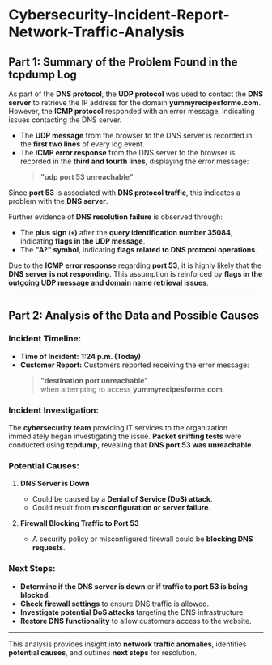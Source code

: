 # Cybersecurity-Incident-Report-Network-Traffic-Analysis


## Part 1: Summary of the Problem Found in the tcpdump Log

As part of the **DNS protocol**, the **UDP protocol** was used to contact the **DNS server** to retrieve the IP address for the domain **yummyrecipesforme.com**. However, the **ICMP protocol** responded with an error message, indicating issues contacting the DNS server. 

- The **UDP message** from the browser to the DNS server is recorded in the **first two lines** of every log event.
- The **ICMP error response** from the DNS server to the browser is recorded in the **third and fourth lines**, displaying the error message:
  > **"udp port 53 unreachable"**

Since **port 53** is associated with **DNS protocol traffic**, this indicates a problem with the **DNS server**.

Further evidence of **DNS resolution failure** is observed through:
- The **plus sign (`+`)** after the **query identification number 35084**, indicating **flags in the UDP message**.
- The **"A?" symbol**, indicating **flags related to DNS protocol operations**.

Due to the **ICMP error response** regarding **port 53**, it is highly likely that the **DNS server is not responding**. This assumption is reinforced by **flags in the outgoing UDP message and domain name retrieval issues**.

---

## Part 2: Analysis of the Data and Possible Causes

### **Incident Timeline:**
- **Time of Incident:** **1:24 p.m. (Today)**
- **Customer Report:** Customers reported receiving the error message:
  > **"destination port unreachable"**  
  when attempting to access **yummyrecipesforme.com**.

### **Incident Investigation:**
The **cybersecurity team** providing IT services to the organization immediately began investigating the issue. **Packet sniffing tests** were conducted using **tcpdump**, revealing that **DNS port 53 was unreachable**.

### **Potential Causes:**
1. **DNS Server is Down**
   - Could be caused by a **Denial of Service (DoS) attack**.
   - Could result from **misconfiguration or server failure**.

2. **Firewall Blocking Traffic to Port 53**
   - A security policy or misconfigured firewall could be **blocking DNS requests**.

### **Next Steps:**
- **Determine if the DNS server is down** or **if traffic to port 53 is being blocked**.
- **Check firewall settings** to ensure DNS traffic is allowed.
- **Investigate potential DoS attacks** targeting the DNS infrastructure.
- **Restore DNS functionality** to allow customers access to the website.

---

This analysis provides insight into **network traffic anomalies**, identifies **potential causes**, and outlines **next steps** for resolution.
